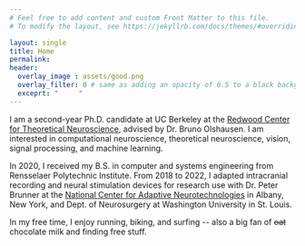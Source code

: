 ```yaml
---
# Feel free to add content and custom Front Matter to this file.
# To modify the layout, see https://jekyllrb.com/docs/themes/#overriding-theme-defaults

layout: single
title: Home
permalink:
header:
  overlay_image : assets/good.png
  overlay_filter: 0 # same as adding an opacity of 0.5 to a black background
  exceprt: "     "
---
```


I am a second-year Ph.D. candidate at UC Berkeley at the [Redwood Center for Theoretical Neuroscience](https://redwood.berkeley.edu), advised by Dr. Bruno Olshausen. I am interested in computational neuroscience, theoretical neuroscience, vision, signal processing, and machine learning.

In 2020, I received my B.S. in computer and systems engineering from Rensselaer Polytechnic Institute. From 2018 to 2022, I adapted intracranial recording and neural stimulation devices for research use with Dr. Peter Brunner at the [National Center for Adaptive Neurotechnologies](https://www.neurotechcenter.org) in Albany, New York, and  Dept. of Neurosurgery at Washington University in St. Louis.

In my free time, I enjoy running, biking, and surfing -- also a big fan of ~~oat~~ chocolate milk and finding free stuff.

